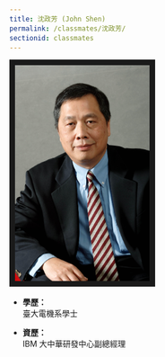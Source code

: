 ```yaml
---
title: 沈政芳 (John Shen)
permalink: /classmates/沈政芳/
sectionid: classmates
---
```


<img src="/img/classmate_沈政芳.jpeg"
     alt="沈政芳"
     width="240" border="10" />

- **學歷：**<br />
  臺大電機系學士

- **資歷：**<br />
  IBM 大中華研發中心副總經理
